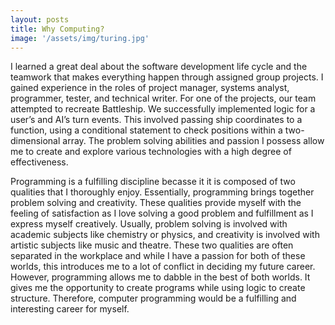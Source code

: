 ```yaml
---
layout: posts
title: Why Computing?
image: '/assets/img/turing.jpg'
---
```


I learned a great deal about the software development life cycle and the teamwork that makes everything
happen through assigned group projects. I gained experience in the roles of project manager,
systems analyst, programmer, tester, and technical writer. For one of the projects, our team
attempted to recreate Battleship. We successfully implemented logic for a user’s
and AI’s turn events. This involved passing ship coordinates to a function, using a conditional
statement to check positions within a two-dimensional array. The problem solving abilities and
passion I possess allow me to create and explore various technologies with a high degree of
effectiveness.

Programming is a fulfilling discipline becasse it it is composed of
two qualities that I thoroughly enjoy. Essentially, programming brings together problem solving and
creativity. These qualities provide myself with the feeling of satisfaction as I love solving a good
problem and fulfillment as I express myself creatively. Usually, problem solving is involved with
academic subjects like chemistry or physics, and creativity is involved with artistic subjects like music
and theatre. These two qualities are often separated in the workplace and while I have a passion for
both of these worlds, this introduces me to a lot of conflict in deciding my future career. However, programming allows me to dabble in the best of both worlds. It gives me the opportunity to create programs while using logic to create structure. Therefore, computer programming would be a fulfilling and interesting career for myself.
